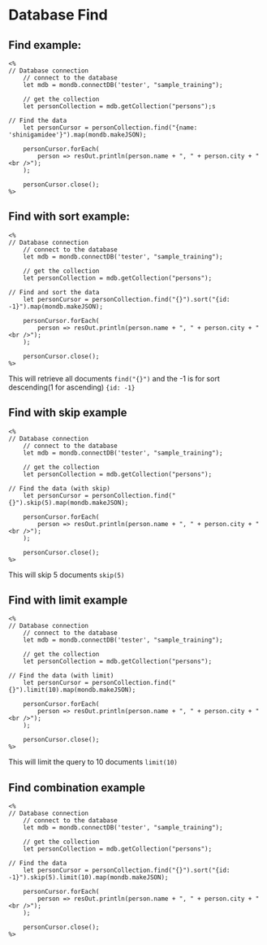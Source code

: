 # Database Find

## Find example:

```
<%
// Database connection
	// connect to the database
	let mdb = mondb.connectDB('tester', "sample_training");

	// get the collection
	let personCollection = mdb.getCollection("persons");s

// Find the data
	let personCursor = personCollection.find("{name: 'shinigamidee'}").map(mondb.makeJSON);

	personCursor.forEach(
		person => resOut.println(person.name + ", " + person.city + "<br />");
	);

	personCursor.close();
%>
```

## Find with sort example:

```
<%
// Database connection
	// connect to the database
	let mdb = mondb.connectDB('tester', "sample_training");

	// get the collection
	let personCollection = mdb.getCollection("persons");

// Find and sort the data
	let personCursor = personCollection.find("{}").sort("{id: -1}").map(mondb.makeJSON);

	personCursor.forEach(
		person => resOut.println(person.name + ", " + person.city + "<br />");
	);

	personCursor.close();
%>
```

This will retrieve all documents `find("{}")` and the -1 is for sort descending(1 for ascending) `{id: -1}`

## Find with skip example

```
<%
// Database connection
	// connect to the database
	let mdb = mondb.connectDB('tester', "sample_training");

	// get the collection
	let personCollection = mdb.getCollection("persons");

// Find the data (with skip)
	let personCursor = personCollection.find("{}").skip(5).map(mondb.makeJSON);

	personCursor.forEach(
		person => resOut.println(person.name + ", " + person.city + "<br />");
	);

	personCursor.close();
%>
```

This will skip 5 documents `skip(5)`

## Find with limit example

```
<%
// Database connection
	// connect to the database
	let mdb = mondb.connectDB('tester', "sample_training");

	// get the collection
	let personCollection = mdb.getCollection("persons");

// Find the data (with limit)
	let personCursor = personCollection.find("{}").limit(10).map(mondb.makeJSON);

	personCursor.forEach(
		person => resOut.println(person.name + ", " + person.city + "<br />");
	);

	personCursor.close();
%>
```

This will limit the query to 10 documents `limit(10)`

## Find combination example

```
<%
// Database connection
	// connect to the database
	let mdb = mondb.connectDB('tester', "sample_training");

	// get the collection
	let personCollection = mdb.getCollection("persons");

// Find the data
	let personCursor = personCollection.find("{}").sort("{id: -1}").skip(5).limit(10).map(mondb.makeJSON);

	personCursor.forEach(
		person => resOut.println(person.name + ", " + person.city + "<br />");
	);

	personCursor.close();
%>
```
